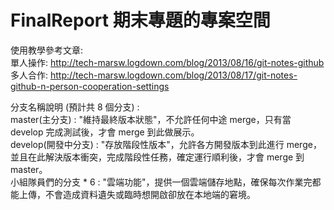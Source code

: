 # FinalReport 期末專題的專案空間  

使用教學參考文章:  
單人操作: http://tech-marsw.logdown.com/blog/2013/08/16/git-notes-github  
多人合作: http://tech-marsw.logdown.com/blog/2013/08/17/git-notes-github-n-person-cooperation-settings  

分支名稱說明 (預計共 8 個分支) :  
master(主分支) : "維持最終版本狀態"，不允許任何中途 merge，只有當 develop 完成測試後，才會 merge 到此做展示。  
develop(開發中分支) : "存放階段性版本"，允許各方開發版本到此進行 merge，並且在此解決版本衝突，完成階段性任務，確定運行順利後，才會 merge 到 master。  
小組隊員們的分支 * 6 : "雲端功能"，提供一個雲端儲存地點，確保每次作業完都能上傳，不會造成資料遺失或臨時想開啟卻放在本地端的窘境。  
